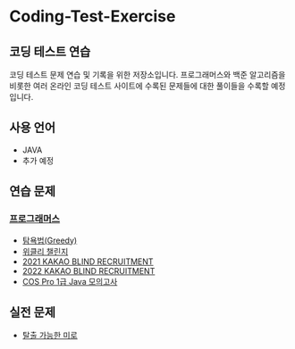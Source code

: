 # Coding-Test-Exercise

## 코딩 테스트 연습

코딩 테스트 문제 연습 및 기록을 위한 저장소입니다. 프로그래머스와 백준 알고리즘을 비롯한 여러 온라인 코딩 테스트 사이트에 수록된 문제들에 대한 풀이들을 수록할 예정입니다.

## 사용 언어

- JAVA
- 추가 예정

## 연습 문제

### [프로그래머스](./Exercise/Programmers)

- [탐욕법(Greedy)](./Exercise/Programmers/Greedy)
- [위클리 챌린지](./Exercise/Programmers/Weekly-Challenge)
- [2021 KAKAO BLIND RECRUITMENT](./Exercise/Programmers/2021-KAKAO-BLIND-RECRUITMENT)
- [2022 KAKAO BLIND RECRUITMENT](./Exercise/Programmers/2022-KAKAO-BLIND-RECRUITMENT)
- [COS Pro 1급 Java 모의고사](./Exercise/COS-Pro-Grade-1-Java-Mock-Test)

## 실전 문제

- [탈출 가능한 미로](./Problem/an_escapeable_maze)
